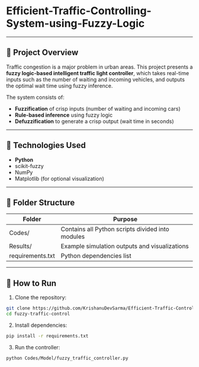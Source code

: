# Efficient-Traffic-Controlling-System-using-Fuzzy-Logic

---

## 📌 Project Overview

Traffic congestion is a major problem in urban areas. This project presents a **fuzzy logic-based intelligent traffic light controller**, which takes real-time inputs such as the number of waiting and incoming vehicles, and outputs the optimal wait time using fuzzy inference.

The system consists of:
- **Fuzzification** of crisp inputs (number of waiting and incoming cars)
- **Rule-based inference** using fuzzy logic
- **Defuzzification** to generate a crisp output (wait time in seconds)

---

## 🔧 Technologies Used

- **Python**
- scikit-fuzzy
- NumPy
- Matplotlib (for optional visualization)

---

## 📂 Folder Structure

| Folder           | Purpose                                                   |
|------------------|-----------------------------------------------------------|
| Codes/         | Contains all Python scripts divided into modules          |
| Results/       | Example simulation outputs and visualizations             |
| requirements.txt| Python dependencies list                                 |

---

## 🚀 How to Run

1. Clone the repository:
```bash
git clone https://github.com/KrishanuDevSarma/Efficient-Traffic-Controlling-System-using-Fuzzy-Logic.git
cd fuzzy-traffic-control
```
2. Install dependencies:
```bash
pip install -r requirements.txt
```
3. Run the controller:
```bash
python Codes/Model/fuzzy_traffic_controller.py
```
